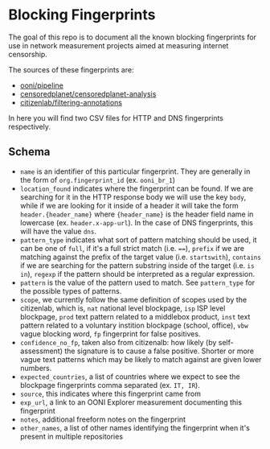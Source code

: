 # Blocking Fingerprints

The goal of this repo is to document all the known blocking fingerprints for
use in network measurement projects aimed at measuring internet censorship.

The sources of these fingerprints are:
* [ooni/pipeline](https://github.com/ooni/pipeline/blob/master/af/fastpath/fastpath/utils.py)
* [censoredplanet/censoredplanet-analysis](https://github.com/censoredplanet/censoredplanet-analysis/tree/master/pipeline/metadata/data)
* [citizenlab/filtering-annotations](https://github.com/citizenlab/filtering-annotations)

In here you will find two CSV files for HTTP and DNS fingerprints respectively.

## Schema

* `name` is an identifier of this particular fingerprint. They are generally in the form of `org.fingerprint_id` (ex. `ooni_br_1`)
* `location_found` indicates where the fingerprint can be found. If we are searching for it in the HTTP response body we will use the key `body`, while if we are looking for it inside of a header it will take the form `header.{header_name}` where `{header_name}` is the header field name in lowercase (ex. `header.x-app-url`). In the case of DNS fingerprints, this will have the value `dns`.
* `pattern_type` indicates what sort of pattern matching should be used, it can be one of `full`, if it's a full strict match (i.e. `==`), `prefix` if we are matching against the prefix of the target value (i.e. `startswith`), `contains` if we are searching for the pattern substring inside of the target (i.e. `is in`), `regexp` if the pattern should be interpreted as a regular expression.
* `pattern` is the value of the pattern used to match. See `pattern_type` for the possible types of patterns.
* `scope`, we currently follow the same definition of scopes used by the citizenlab, which is, `nat` national level blockpage, `isp` ISP level blockpage, `prod` text pattern related to a middlebox product, `inst` text pattern related to a voluntary instition blockpage (school, office), `vbw` vague blocking word, `fp` fingerprint for false positives.
* `confidence_no_fp`, taken also from citizenalb: how likely (by self-assessment) the signature is to cause a false positive. Shorter or more vague text patterns which may be likely to match against are given lower numbers.
* `expected_countries`, a list of countries where we expect to see the blockpage fingerprints comma separated (ex. `IT, IR`).
* `source`, this indicates where this fingerprint came from
* `exp_url`, a link to an OONI Explorer measurement documenting this fingerprint
* `notes`, additional freeform notes on the fingerprint
* `other_names`, a list of other names identifying the fingerprint when it's present in multiple repositories
